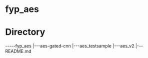 # fyp_aes


# Directory
-----fyp_aes
 |---aes-gated-cnn
 |---aes_testsample
 |---aes_v2
 |---README.md
